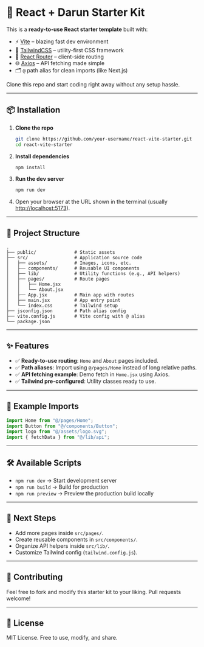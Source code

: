 # 🚀 React + Darun Starter Kit

This is a **ready-to-use React starter template** built with:

* ⚡ [Vite](https://vitejs.dev/) – blazing fast dev environment
* 🎨 [TailwindCSS](https://tailwindcss.com/) – utility-first CSS framework
* 🔗 [React Router](https://reactrouter.com/) – client-side routing
* 🌐 [Axios](https://axios-http.com/) – API fetching made simple
* 🗂️ `@` path alias for clean imports (like Next.js)

Clone this repo and start coding right away without any setup hassle.

---

## 📦 Installation

1. **Clone the repo**

   ```bash
   git clone https://github.com/your-username/react-vite-starter.git
   cd react-vite-starter
   ```

2. **Install dependencies**

   ```bash
   npm install
   ```

3. **Run the dev server**

   ```bash
   npm run dev
   ```

4. Open your browser at the URL shown in the terminal (usually [http://localhost:5173](http://localhost:5173)).

---

## 📂 Project Structure

```
.
├── public/              # Static assets
├── src/                 # Application source code
│   ├── assets/          # Images, icons, etc.
│   ├── components/      # Reusable UI components
│   ├── lib/             # Utility functions (e.g., API helpers)
│   ├── pages/           # Route pages
│   │   ├── Home.jsx
│   │   └── About.jsx
│   ├── App.jsx          # Main app with routes
│   ├── main.jsx         # App entry point
│   └── index.css        # Tailwind setup
├── jsconfig.json        # Path alias config
├── vite.config.js       # Vite config with @ alias
└── package.json
```

---

## ✨ Features

* ✅ **Ready-to-use routing**: `Home` and `About` pages included.
* ✅ **Path aliases**: Import using `@/pages/Home` instead of long relative paths.
* ✅ **API fetching example**: Demo fetch in `Home.jsx` using Axios.
* ✅ **Tailwind pre-configured**: Utility classes ready to use.

---

## 🔗 Example Imports

```jsx
import Home from "@/pages/Home";
import Button from "@/components/Button";
import logo from "@/assets/logo.svg";
import { fetchData } from "@/lib/api";
```

---

## 🛠️ Available Scripts

* `npm run dev` → Start development server
* `npm run build` → Build for production
* `npm run preview` → Preview the production build locally

---

## 📖 Next Steps

* Add more pages inside `src/pages/`.
* Create reusable components in `src/components/`.
* Organize API helpers inside `src/lib/`.
* Customize Tailwind config (`tailwind.config.js`).

---

## 🤝 Contributing

Feel free to fork and modify this starter kit to your liking. Pull requests welcome!

---

## 📜 License

MIT License. Free to use, modify, and share.
